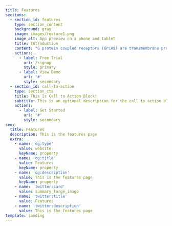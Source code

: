 ```yaml
---
title: Features
sections:
  - section_id: features
    type: section_content
    background: gray
    image: images/feature1.png
    image_alt: App preview on a phone and tablet
    title: Introduction
    content: "G protein coupled receptors (GPCRs) are transmembrane proteins which are\ninvolved in signal transduction across cellular membranes and represent about\n3% of the human encoding genome. They display important role in cellular\ncommunication and are the largest family of membrane receptors. About 30-40% of marketed drugs target a GPCR. Moreover, most potential GPCR drug targets for several indications do not have a drug on the market \\[1, 2]. GPCR activation occurs by the binding of a ligand in the extracellular side, stabilizing the active conformation of the receptor, which leads to the cellular response\nthrough dimerization with the intracellular G protein (according to generally\naccepted GPCR activation). The ligand for a GPCR compete with the natural\nagonist at the orthosteric side and either mimic (agonist) or block (antagonist)\nthe pharmacological effect. Structurally, GPCRs display characteristic and\nconserved features of 7 transmembrane helical bundle, which are connected by 3 extracellular and 3 intracellular loops. Different sequence analysis showed\nthat the largest differences of GPCR occurred in the ligand binding site (the\nextracellular part) \\[1].\n\n# \_\n\nLigand based drug design techniques such as quantitative structure\nactivity relationship (QSAR) and computational ligand based virtual screening,\nwere used for assessing the chemistry of GPCRs due to the lack of structural\ninformation within the GPCR superfamily. In the last decades, due to advances\nin protein engineering and protein crystallography in association with X-ray\ncrystallography structures of diverse GPCRs were revealed motivating the Nobel\nprize in 2012. The mechanism and structures have of diverse GPCRs structures\nwere determined using the same approach and the structure for A2AAR\nGPCR was crystallized, this enabled to apply the structure-based drug design on\nGPCRs. Due to high homology between the receptor subtypes which have different\npathophysiological functions it leads to pharmacological problems (decrease in\nselectivity). To avoid this highly elaborated chemical scaffolds are generated\nwhich lead to chemical problem (complex heterocycles with poor\npharmacokinetics). Therefore, despite the large-scale pharmacological interest\nin GPCRs only A2AAR agonist regadenoson and A2AAR\nantagonist istradefylline have been marketed\\[2].\n\n# \_\n\nThe superfamily of GPCRs is divided in classes (A-F)\nas proposed by Atwood and Findlay\\[1]. Out of which the rhodopsin like (class A)\nare the best characterized receptors. Within these, adenosine receptors (ARs)\nare of particular interest as they play an important role in signal\ntransduction for the extracellular nucleotide adenosine. The ARs family is\nfurther divided into four subtypes namely A1, A2A, A2B\nand A3 which mediate the signaling of adenosine\\[2].\_ The A3AR is involved in\ninflammation, pain, and allergic asthma by inhibiting adenylate cyclase, which\ncauses the release of inflammatory and allergic mediators from mast cells.\nTherefore, antagonists of A3AR are of use in treatment of stroke,\nglaucoma, inflammation and in development of antiallergic, antihistaminic and\ncerebroprotective drugs. Potentially A3AR antagonists also have\napplications in cancer chemotherapy due to high level of expression in several\ncell lines \\[4]. The A3 signaling is target of ischemia, inflammation\nand cancer,\\[6] but the expression levels and roles on different cellular\ntissues are still unknown. Therefore there is a need of new pharmacological\ntools to investigate on the pathophysiological roles if this receptor. In\nparticular, in vivo imaging or detection of receptor dimer or higher order\noligomers.\n\nThe host lab has been involved in the discovery and\nelucidation of the molecular mechanism of Adenosine receptor antagonists for\nthe past decade. The work lately made use of the host lab automated workflow\nfor small molecule and protein mutations free energy calculations in Q (QligFEP\nand QresFEP), in particular for the structural mapping of Adenosine receptor\nmutations, binding mechanism of A2AAR receptor antagonist, structure\nbased design at the four GPCR subtypes. Among these, the studies on A3AR\nrevealed a new pyrimidine pharmacophore with several potent and selective A3AR\nantagonists\\[7].\n\nThe development of structurally simple, potent, and\nselective AR antagonists has been accomplished with integrated approach\ncombining succinct and efficient synthetic methodologies and rational\ncomputer-based drug design. Recently, structurally simple amidopyrimidine\nmonocyclic scaffolds with variations at three points of diversity with low\nmolecular weight, potent and selective were studied as A3AR\nantagonists\\[5]. The study based on exploring diverse heterocyclic libraries showed\nthat tri and bi cyclic heteroaromatic scaffolds, with the pyrimidine core.\nBased on previous studies, it was expected that structural redecoration of aryl\nfragments on the amidopyrimidine scaffolds would modify the selectivity\nprofile. The screening of libraries was done by incorporating identical aryl\ngroups at positions 4,6 and 2,6 as a proof of concept\\[6]. Highly potent and\nselective A3AR antagonists have been documented by the introduction\nof methoxyphenyl fragments into the 4-aminopyrimidne scaffold. The\npharmacophore design focus on the nitrogen atom that is considered to be\ninvolved in hydrogen bond interactions. The N1 and N3 in heterocycle are\nessential for binding with N250 together with the exocyclic nitrogen. The\nsecond nitrogen atom of the 4-amidopyrimide series increased the binding\naffinities in comparison with the 2-amidopyrimidine series. To understand the\nrole of the second nitrogen in the 4-amidopyrimidine series, studies were\nperformed by comparing the N1 with the pyridine series. This generated highly\npotent and selective A3AR antagonists\\[5]. However, bioisosteric\nreplacement in most cases resulted in a loss of potency.\n\nTherefore, there is a need of validate this binding\nmode through site-directed mutagenesis and assess the design of new\npharmacological tools in collaboration with the experimental groups in Santiago\nde Compostela (Eddy Sotelo, Pharmaceutical Chemistry) and U. Barcelona (Gemma\nNavarro, Biochemistry).\n"
    actions:
      - label: Free Trial
        url: /signup
        style: primary
      - label: View Demo
        url: '#'
        style: secondary
  - section_id: call-to-action
    type: section_cta
    title: This Is Call to Action Block!
    subtitle: This is an optional description for the call to action block.
    actions:
      - label: Get Started
        url: '#'
        style: secondary
seo:
  title: Features
  description: This is the features page
  extra:
    - name: 'og:type'
      value: website
      keyName: property
    - name: 'og:title'
      value: Features
      keyName: property
    - name: 'og:description'
      value: This is the features page
      keyName: property
    - name: 'twitter:card'
      value: summary_large_image
    - name: 'twitter:title'
      value: Features
    - name: 'twitter:description'
      value: This is the features page
template: landing
---
```

